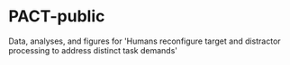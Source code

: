 # PACT-public
 Data, analyses, and figures for 'Humans reconfigure target and distractor processing to address distinct task demands'
